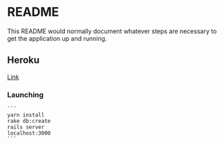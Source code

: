 # README

This README would normally document whatever steps are necessary to get the
application up and running.

## Heroku
[Link](https://lit-refuge-83658.herokuapp.com/)

### Launching
    ```
    yarn install
    rake db:create
    rails server
    localhost:3000
    ```
